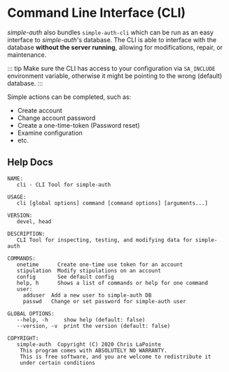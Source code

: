 # Command Line Interface (CLI)

*simple-auth* also bundles `simple-auth-cli` which can be run as an easy interface to *simple-auth*'s database.  The CLI is able to interface with the database **without the server running**, allowing for modifications, repair, or maintenance.

::: tip
Make sure the CLI has access to your configuration via `SA_INCLUDE` environment variable, otherwise it might be pointing to the wrong (default) database.
:::

Simple actions can be completed, such as:
- Create account
- Change account password
- Create a one-time-token (Password reset)
- Examine configuration
- etc.

## Help Docs

```
NAME:
   cli - CLI Tool for simple-auth

USAGE:
   cli [global options] command [command options] [arguments...]

VERSION:
   devel, head

DESCRIPTION:
   CLI Tool for inspecting, testing, and modifying data for simple-auth

COMMANDS:
   onetime      Create one-time use token for an account
   stipulation  Modify stipulations on an account
   config       See default config
   help, h      Shows a list of commands or help for one command
   user:
     adduser  Add a new user to simple-auth DB
     passwd   Change or set password for simple-auth user

GLOBAL OPTIONS:
   --help, -h     show help (default: false)
   --version, -v  print the version (default: false)

COPYRIGHT:
   simple-auth  Copyright (C) 2020 Chris LaPointe
    This program comes with ABSOLUTELY NO WARRANTY.
    This is free software, and you are welcome to redistribute it
    under certain conditions
```
